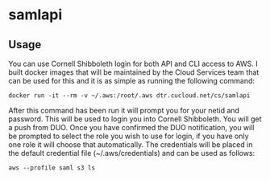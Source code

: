 # samlapi

## Usage
You can use Cornell Shibboleth login for both API and CLI access to AWS.  I built docker images that will be maintained by the Cloud Services team that can be used for this and it is as simple as running the following command:

```
docker run -it --rm -v ~/.aws:/root/.aws dtr.cucloud.net/cs/samlapi
```

After this command has been run it will prompt you for your netid and password.  This will be used to login you into Cornell Shibboleth. You will get a push from DUO.  Once you have confirmed the DUO notification, you will be prompted to select the role you wish to use for login, if you have only one role it will choose that automatically.  The credentials will be placed in the default credential file (~/.aws/credentials) and can be used as follows:

```
aws --profile saml s3 ls
```
